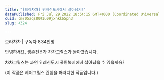 ```yaml
---
title: "[으라차차] 위례신도시에서 살아남기!"
datePublished: Fri Jul 29 2022 18:54:15 GMT+0000 (Coordinated Universal Time)
cuid: cm705aqs8001u09jxhkk65pn3
slug: 4324

---
```



으라차차 | 구독자 8.34천명

안녕하세요, 생존전문가 차차그릴스가 돌아왔습니다.

차차그릴스는 과연 위례신도시 공원녹지에서 살아남을 수 있을까요?

(이 작품은 베어그릴스 컨셉을 패러디한 작품입니다.)